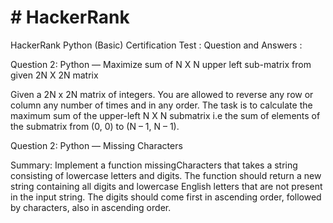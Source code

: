 # # HackerRank

HackerRank Python (Basic) Certification Test : Question and Answers :

Question 2: Python — Maximize sum of N X N upper left sub-matrix from given 2N X 2N matrix

Given a 2N x 2N matrix of integers. You are allowed to reverse any row or column any number of times and in any order. The task is to calculate the maximum sum of the upper-left N X N submatrix i.e the sum of elements of the submatrix from (0, 0) to (N – 1, N – 1).


Question 2: Python — Missing Characters

Summary: Implement a function missingCharacters that takes a string consisting of lowercase letters and digits. The function should return a new string containing all digits and lowercase English letters that are not present in the input string. The digits should come first in ascending order, followed by characters, also in ascending order.
